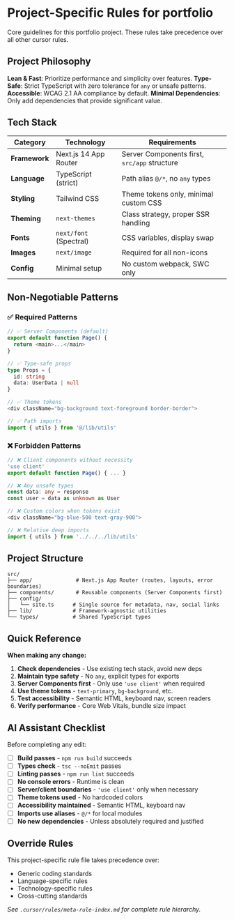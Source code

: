 # Project-Specific Rules for portfolio

Core guidelines for this portfolio project. These rules take precedence over all other cursor rules.

## Project Philosophy

**Lean & Fast**: Prioritize performance and simplicity over features.
**Type-Safe**: Strict TypeScript with zero tolerance for `any` or unsafe patterns.
**Accessible**: WCAG 2.1 AA compliance by default.
**Minimal Dependencies**: Only add dependencies that provide significant value.

## Tech Stack

| Category      | Technology             | Requirements                                 |
| ------------- | ---------------------- | -------------------------------------------- |
| **Framework** | Next.js 14 App Router  | Server Components first, `src/app` structure |
| **Language**  | TypeScript (strict)    | Path alias `@/*`, no `any` types             |
| **Styling**   | Tailwind CSS           | Theme tokens only, minimal custom CSS        |
| **Theming**   | `next-themes`          | Class strategy, proper SSR handling          |
| **Fonts**     | `next/font` (Spectral) | CSS variables, display swap                  |
| **Images**    | `next/image`           | Required for all non-icons                   |
| **Config**    | Minimal setup          | No custom webpack, SWC only                  |

## Non-Negotiable Patterns

### ✅ Required Patterns

```typescript
// ✅ Server Components (default)
export default function Page() {
  return <main>...</main>
}

// ✅ Type-safe props
type Props = {
  id: string
  data: UserData | null
}

// ✅ Theme tokens
<div className="bg-background text-foreground border-border">

// ✅ Path imports
import { utils } from '@/lib/utils'
```

### ❌ Forbidden Patterns

```typescript
// ❌ Client components without necessity
'use client'
export default function Page() { ... }

// ❌ Any unsafe types
const data: any = response
const user = data as unknown as User

// ❌ Custom colors when tokens exist
<div className="bg-blue-500 text-gray-900">

// ❌ Relative deep imports
import { utils } from '../../../lib/utils'
```

## Project Structure

```
src/
├── app/              # Next.js App Router (routes, layouts, error boundaries)
├── components/       # Reusable components (Server Components first)
├── config/
│   └── site.ts      # Single source for metadata, nav, social links
├── lib/             # Framework-agnostic utilities
└── types/           # Shared TypeScript types
```

## Quick Reference

**When making any change:**

1. **Check dependencies** - Use existing tech stack, avoid new deps
2. **Maintain type safety** - No `any`, explicit types for exports
3. **Server Components first** - Only use `'use client'` when required
4. **Use theme tokens** - `text-primary`, `bg-background`, etc.
5. **Test accessibility** - Semantic HTML, keyboard nav, screen readers
6. **Verify performance** - Core Web Vitals, bundle size impact

## AI Assistant Checklist

Before completing any edit:

- [ ] **Build passes** - `npm run build` succeeds
- [ ] **Types check** - `tsc --noEmit` passes
- [ ] **Linting passes** - `npm run lint` succeeds
- [ ] **No console errors** - Runtime is clean
- [ ] **Server/client boundaries** - `'use client'` only when necessary
- [ ] **Theme tokens used** - No hardcoded colors
- [ ] **Accessibility maintained** - Semantic HTML, keyboard nav
- [ ] **Imports use aliases** - `@/*` for local modules
- [ ] **No new dependencies** - Unless absolutely required and justified

## Override Rules

This project-specific rule file takes precedence over:

- Generic coding standards
- Language-specific rules
- Technology-specific rules
- Cross-cutting standards

_See `.cursor/rules/meta-rule-index.md` for complete rule hierarchy._
